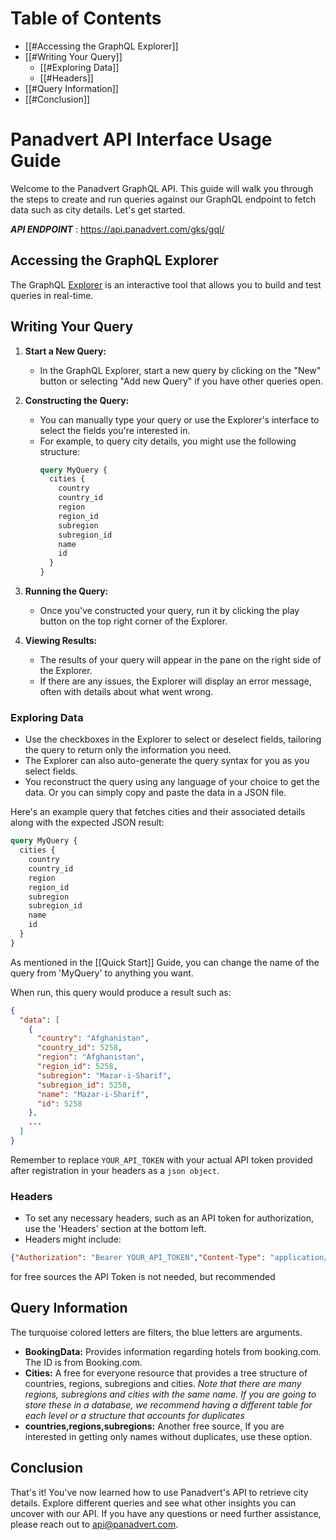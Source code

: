 
# Table of Contents
- [[#Accessing the GraphQL Explorer]]
- [[#Writing Your Query]]
	- [[#Exploring Data]]
	- [[#Headers]]
- [[#Query Information]]
- [[#Conclusion]]


# Panadvert API Interface Usage Guide

Welcome to the Panadvert GraphQL API. This guide will walk you through the steps to create and run queries against our GraphQL endpoint to fetch data such as city details. Let's get started.

***API ENDPOINT*** : https://api.panadvert.com/gks/gql/
## Accessing the GraphQL Explorer

The GraphQL [Explorer](https://api.panadvert.com/gks/explorer) is an interactive tool that allows you to build and test queries in real-time.

## Writing Your Query

1. **Start a New Query:**
   - In the GraphQL Explorer, start a new query by clicking on the "New" button or selecting "Add new Query" if you have other queries open.

2. **Constructing the Query:**
   - You can manually type your query or use the Explorer's interface to select the fields you're interested in.
   - For example, to query city details, you might use the following structure:
     ```graphql
     query MyQuery {
       cities {
         country
         country_id
         region
         region_id
         subregion
         subregion_id
         name
         id
       }
     }
     ```

3. **Running the Query:**
   - Once you've constructed your query, run it by clicking the play button on the top right corner of the Explorer.

4. **Viewing Results:**
   - The results of your query will appear in the pane on the right side of the Explorer.
   - If there are any issues, the Explorer will display an error message, often with details about what went wrong.
### Exploring Data

- Use the checkboxes in the Explorer to select or deselect fields, tailoring the query to return only the information you need.
- The Explorer can also auto-generate the query syntax for you as you select fields.
- You reconstruct the query using any language of your choice to get the data. Or you can simply copy and paste the data in a JSON file. 

Here's an example query that fetches cities and their associated details along with the expected JSON result:

```graphql
query MyQuery {
  cities {
    country
    country_id
    region
    region_id
    subregion
    subregion_id
    name
    id
  }
}
```

As mentioned in the [[Quick Start]] Guide, you can change the name of the query from 'MyQuery' to anything you want.

When run, this query would produce a result such as:

```json
{
  "data": [
    {
      "country": "Afghanistan",
      "country_id": 5258,
      "region": "Afghanistan",
      "region_id": 5258,
      "subregion": "Mazar-i-Sharif",
      "subregion_id": 5258,
      "name": "Mazar-i-Sharif",
      "id": 5258
    },
    ...
  ]
}

```

Remember to replace `YOUR_API_TOKEN` with your actual API token provided after registration in your headers as a `json object`. 

### Headers

- To set any necessary headers, such as an API token for authorization, use the 'Headers' section at the bottom left.
- Headers might include:

```json
{"Authorization": "Bearer YOUR_API_TOKEN","Content-Type": "application/json"}
```

for free sources the API Token is not needed, but recommended
## Query Information
The turquoise colored letters are filters, the blue letters are arguments. 

- **BookingData:** Provides information regarding hotels from booking.com. The ID is from Booking.com.
- **Cities:** A free for everyone resource that provides a tree structure of countries, regions, subregions and cities. *Note that there are many regions, subregions and cities with the same name. If you are going to store these in a database, we recommend having a different table for each level or a structure that accounts for duplicates* 
- **countries,regions,subregions:** Another free source, If you are interested in getting only names without duplicates, use these option.
## Conclusion

That's it! You've now learned how to use Panadvert's API to retrieve city details. Explore different queries and see what other insights you can uncover with our API. If you have any questions or need further assistance, please reach out to [api@panadvert.com](mailto:api@panadvert.com).